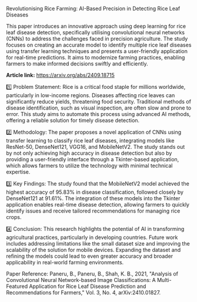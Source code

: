 Revolutionising Rice Farming: AI-Based Precision in Detecting Rice Leaf Diseases

This paper introduces an innovative approach using deep learning for rice leaf disease detection, specifically utilising convolutional neural networks (CNNs) to address the challenges faced in precision agriculture. The study focuses on creating an accurate model to identify multiple rice leaf diseases using transfer learning techniques and presents a user-friendly application for real-time predictions. It aims to modernize farming practices, enabling farmers to make informed decisions swiftly and efficiently.

**Article link:** https://arxiv.org/abs/2409.18715

1️⃣ Problem Statement: Rice is a critical food staple for millions worldwide, particularly in low-income regions. Diseases affecting rice leaves can significantly reduce yields, threatening food security. Traditional methods of disease identification, such as visual inspection, are often slow and prone to error. This study aims to automate this process using advanced AI methods, offering a reliable solution for timely disease detection.

2️⃣ Methodology: The paper proposes a novel application of CNNs using transfer learning to classify rice leaf diseases, integrating models like ResNet-50, DenseNet121, VGG16, and MobileNetV2. The study stands out by not only achieving high accuracy in disease detection but also by providing a user-friendly interface through a Tkinter-based application, which allows farmers to utilize the technology with minimal technical expertise.

3️⃣ Key Findings: The study found that the MobileNetV2 model achieved the highest accuracy of 95.83% in disease classification, followed closely by DenseNet121 at 91.61%. The integration of these models into the Tkinter application enables real-time disease detection, allowing farmers to quickly identify issues and receive tailored recommendations for managing rice crops.

4️⃣ Conclusion: This research highlights the potential of AI in transforming agricultural practices, particularly in developing countries. Future work includes addressing limitations like the small dataset size and improving the scalability of the solution for mobile devices. Expanding the dataset and refining the models could lead to even greater accuracy and broader applicability in real-world farming environments.

Paper Reference: Paneru, B., Paneru, B., Shah, K. B., 2021, "Analysis of Convolutional Neural Network-based Image Classifications: A Multi-Featured Application for Rice Leaf Disease Prediction and Recommendations for Farmers," Vol. 3, No. 4, arXiv:2410.01827.

